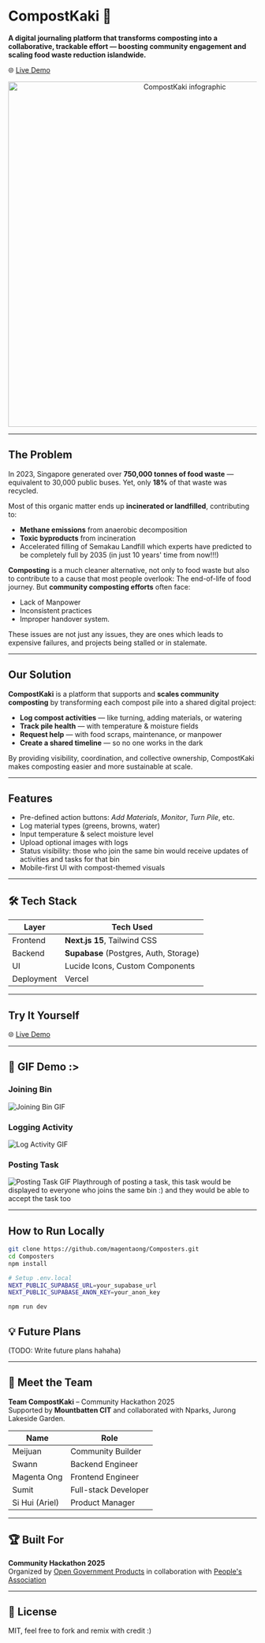 # CompostKaki 🌱

**A digital journaling platform that transforms composting into a collaborative, trackable effort — boosting community engagement and scaling food waste reduction islandwide.**

🌐 [Live Demo](https://compostkaki.vercel.app)  

<p align="center">
  <img src="./public/images/infographic.png" alt="CompostKaki infographic" width="700"/>
</p>

---

## The Problem

In 2023, Singapore generated over **750,000 tonnes of food waste** — equivalent to 30,000 public buses. Yet, only **18%** of that waste was recycled.

Most of this organic matter ends up **incinerated or landfilled**, contributing to:
- **Methane emissions** from anaerobic decomposition
- **Toxic byproducts** from incineration
- Accelerated filling of Semakau Landfill which experts have predicted to be completely full by 2035 (in just 10 years' time from now!!!)

**Composting** is a much cleaner alternative, not only to food waste but also to contribute to a cause that most people overlook: The end-of-life of food journey. But **community composting efforts** often face:
- Lack of Manpower
- Inconsistent practices
- Improper handover system.

These issues are not just any issues, they are ones which leads to expensive failures, and projects being stalled or in stalemate. 

---

## Our Solution

**CompostKaki** is a platform that supports and **scales community composting** by transforming each compost pile into a shared digital project:

- **Log compost activities** — like turning, adding materials, or watering
- **Track pile health** — with temperature & moisture fields
- **Request help** — with food scraps, maintenance, or manpower
- **Create a shared timeline** — so no one works in the dark

By providing visibility, coordination, and collective ownership, CompostKaki makes composting easier and more sustainable at scale.

---

## Features

- Pre-defined action buttons: *Add Materials*, *Monitor*, *Turn Pile*, etc.
- Log material types (greens, browns, water)
- Input temperature & select moisture level
- Upload optional images with logs
- Status visibility: those who join the same bin would receive updates of activities and tasks for that bin
- Mobile-first UI with compost-themed visuals

---

## 🛠️ Tech Stack

| Layer        | Tech Used                         |
|--------------|----------------------------------|
| Frontend     | **Next.js 15**, Tailwind CSS     |
| Backend      | **Supabase** (Postgres, Auth, Storage) |
| UI           | Lucide Icons, Custom Components  |
| Deployment   | Vercel                           |

---

## Try It Yourself
🌐 [Live Demo](https://compostkaki.vercel.app)

---

## 📸 GIF Demo :>

### Joining Bin 
![Joining Bin GIF](public/join-bin.gif)

### Logging Activity
![Log Activity GIF](public/log-activity.gif)

### Posting Task
![Posting Task GIF](public/posting-task.gif)
Playthrough of posting a task, this task would be displayed to everyone who joins the same bin :) and they would be able to accept the task too 

---
## How to Run Locally

```bash
git clone https://github.com/magentaong/Composters.git
cd Composters
npm install

# Setup .env.local
NEXT_PUBLIC_SUPABASE_URL=your_supabase_url
NEXT_PUBLIC_SUPABASE_ANON_KEY=your_anon_key

npm run dev
```

## 💡 Future Plans

(TODO: Write future plans hahaha)

---

## 👥 Meet the Team

**Team CompostKaki** – Community Hackathon 2025  
Supported by **Mountbatten CIT** and collaborated with Nparks, Jurong Lakeside Garden.

| Name           | Role                 |
|----------------|----------------------|
| Meijuan        | Community Builder    |
| Swann          | Backend Engineer     |
| Magenta Ong    | Frontend Engineer    |
| Sumit          | Full-stack Developer |
| Si Hui (Ariel) | Product Manager      |

---

## 🏆 Built For

**Community Hackathon 2025**  
Organized by [Open Government Products](https://community-hackathon.gov.sg) in collaboration with [People's Association](https://www.pa.gov.sg/our-programmes/pa-sparks/)

---

## 📜 License

MIT, feel free to fork and remix with credit :) 


